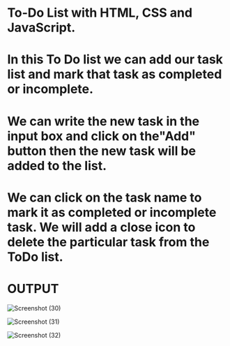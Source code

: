 # To-Do List with HTML, CSS and JavaScript. 
# In this To Do list we can add our task list and mark that task as completed or incomplete. 
# We can write the new task in the input box and click on the"Add" button then the new task will be added to the list.
# We can click on the task name to mark it as completed or incomplete task. We will add a close icon to delete the particular task from the ToDo list.
# OUTPUT
![Screenshot (30)](https://github.com/IrtizaJavaid/task_2_octanet-/assets/139428612/2efeb35b-b0f3-437d-88f6-fb9802b7aabe)


![Screenshot (31)](https://github.com/IrtizaJavaid/task_2_octanet-/assets/139428612/1472c52d-6d84-4b8c-b885-84ac97e55591)

 ![Screenshot (32)](https://github.com/IrtizaJavaid/task_2_octanet-/assets/139428612/5399c5f9-f5cf-44a2-999f-39ca5e43c2f0)
